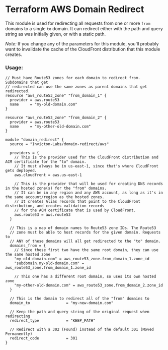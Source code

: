 # Terraform AWS Domain Redirect

This module is used for redirecting all requests from one or more `from` domains to a single `to` domain. It can redirect either with the path and query string as was initially given, or with a static path.

*Note:* If you change any of the parameters for this module, you'll probably want to invalidate the cache of the CloudFront distribution that this module creates.

### Usage:
```
// Must have Route53 zones for each domain to redirect from. Subdomains that get 
// redirected can use the same zones as parent domains that get redirected.
resource "aws_route53_zone" "from_domain_1" {
  provider = aws.route53
  name     = "my-old-domain.com"
}

resource "aws_route53_zone" "from_domain_2" {
  provider = aws.route53
  name     = "my-other-old-domain.com"
}

module "domain_redirect" {
  source = "Invicton-Labs/domain-redirect/aws"

  providers = {
    // This is the provider used for the CloudFront distribution and ACM certificate for the "to" domain.
    // It must always be in us-east-1, since that's where CloudFront gets deployed.
    aws.cloudfront = aws.us-east-1

    // This is the provider that will be used for creating DNS records in the hosted zone(s) for the "from" domains.
    // It can be in any region and any AWS account, as long as it's in the same account/region as the hosted zones.
    // It creates Alias records that point to the CloudFront distribution, and creates validation records
    // for the ACM certificate that is used by CloudFront.
    aws.route53 = aws.route53
  }

  // This is a map of domain names to Route53 zone IDs. The Route53 
  // zone must be able to host records for the given domain. Requests to
  // ANY of these domains will all get redirected to the "to" domain.
  domains_from = {
    // Since these first two have the same root domain, they can use the same hosted zone
    "my-old-domain.com" = aws_route53_zone.from_domain_1.zone_id
    "subdomain.my-old-domain.com" = aws_route53_zone.from_domain_1.zone_id

    // This one has a different root domain, so uses its own hosted zone
    "my-other-old-domain.com" = aws_route53_zone.from_domain_2.zone_id
  }

  // This is the domain to redirect all of the "from" domains to
  domain_to                = "my-new-domain.com"

  // Keep the path and query string of the original request when redirecting
  redirect_type            = "KEEP_PATH"

  // Redirect with a 302 (Found) instead of the default 301 (Moved Permanently)
  redirect_code            = 301
}
```
